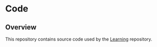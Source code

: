 # Code

## Overview
This repository contains source code used by the [Learning](https://github.com/shumarb/learning) repository.
